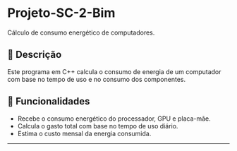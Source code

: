 # Projeto-SC-2-Bim
Cálculo de consumo energético de computadores.

## 📖 Descrição
Este programa em C++ calcula o consumo de energia de um computador com base no tempo de uso e no consumo dos componentes.

## 📝 Funcionalidades
- Recebe o consumo energético do processador, GPU e placa-mãe.
- Calcula o gasto total com base no tempo de uso diário.
- Estima o custo mensal da energia consumida.

---
